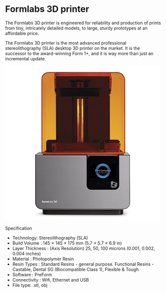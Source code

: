 # Formlabs 3D printer 

The Formlabs 3D printer  is engineered for reliability and production of prints from tiny, intricately detailed models, to large, sturdy prototypes at an affordable price.

The Formlabs 3D printer  is the most advanced professional stereolithography (SLA) desktop 3D printer on the market. It is the successor to the award-winning Form 1+, and it is way more than just an incremental update.


![](image/formlab_Main.jpg)

 Specification
- Technology: Stereolithography (SLA)
- Build Volume : 145 × 145 × 175 mm (5.7 × 5.7 × 6.9 in)
- Layer Thickness : (Axis Resolution) 25, 50, 100 microns (0.001, 0.002, 0.004 inches)
- Material : Photopolymer Resin
- Resin Types : Standard Resins - general purpose. Functional Resins - Castable, Dental SG (Biocompatible Class 1), Flexible & Tough
- Software : PreForm 
- Connectivity : Wifi, Ethernet and USB
- File type: .stl, obj